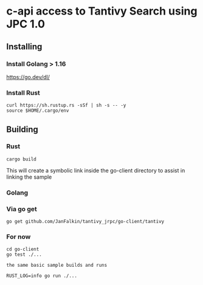 # c-api access to Tantivy Search using JPC 1.0

## Installing

### Install Golang > 1.16

https://go.dev/dl/

### Install Rust

```
curl https://sh.rustup.rs -sSf | sh -s -- -y
source $HOME/.cargo/env
```
## Building


### Rust
```
cargo build

```
This will create a symbolic link inside the go-client directory to assist in linking the sample

### Golang

### Via go get

```
go get github.com/JanFalkin/tantivy_jrpc/go-client/tantivy

```

### For now
```
cd go-client
go test ./...

the same basic sample builds and runs

RUST_LOG=info go run ./...
````


```

